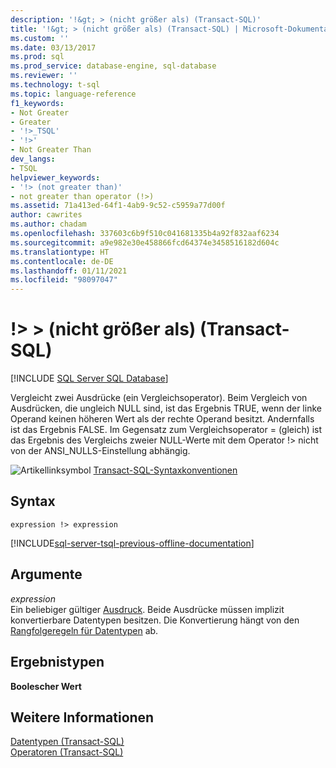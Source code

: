 ```yaml
---
description: '!&gt; > (nicht größer als) (Transact-SQL)'
title: '!&gt; > (nicht größer als) (Transact-SQL) | Microsoft-Dokumentation'
ms.custom: ''
ms.date: 03/13/2017
ms.prod: sql
ms.prod_service: database-engine, sql-database
ms.reviewer: ''
ms.technology: t-sql
ms.topic: language-reference
f1_keywords:
- Not Greater
- Greater
- '!>_TSQL'
- '!>'
- Not Greater Than
dev_langs:
- TSQL
helpviewer_keywords:
- '!> (not greater than)'
- not greater than operator (!>)
ms.assetid: 71a413ed-64f1-4ab9-9c52-c5959a77d00f
author: cawrites
ms.author: chadam
ms.openlocfilehash: 337603c6b9f510c041681335b4a92f832aaf6234
ms.sourcegitcommit: a9e982e30e458866fcd64374e3458516182d604c
ms.translationtype: HT
ms.contentlocale: de-DE
ms.lasthandoff: 01/11/2021
ms.locfileid: "98097047"
---
```

# <a name="gt-not-greater-than-transact-sql"></a>!&gt; > (nicht größer als) (Transact-SQL)
[!INCLUDE [SQL Server SQL Database](../../includes/applies-to-version/sql-asdb.md)]

  Vergleicht zwei Ausdrücke (ein Vergleichsoperator). Beim Vergleich von Ausdrücken, die ungleich NULL sind, ist das Ergebnis TRUE, wenn der linke Operand keinen höheren Wert als der rechte Operand besitzt. Andernfalls ist das Ergebnis FALSE. Im Gegensatz zum Vergleichsoperator = (gleich) ist das Ergebnis des Vergleichs zweier NULL-Werte mit dem Operator !> nicht von der ANSI_NULLS-Einstellung abhängig.  
  
 ![Artikellinksymbol](../../database-engine/configure-windows/media/topic-link.gif "Artikellinksymbol") [Transact-SQL-Syntaxkonventionen](../../t-sql/language-elements/transact-sql-syntax-conventions-transact-sql.md)  
  
## <a name="syntax"></a>Syntax  
  
```syntaxsql 
expression !> expression  
```  
  
[!INCLUDE[sql-server-tsql-previous-offline-documentation](../../includes/sql-server-tsql-previous-offline-documentation.md)]

## <a name="arguments"></a>Argumente
 *expression*  
 Ein beliebiger gültiger [Ausdruck](../../t-sql/language-elements/expressions-transact-sql.md). Beide Ausdrücke müssen implizit konvertierbare Datentypen besitzen. Die Konvertierung hängt von den [Rangfolgeregeln für Datentypen](../../t-sql/data-types/data-type-precedence-transact-sql.md) ab.  
  
## <a name="result-types"></a>Ergebnistypen  
 **Boolescher Wert**  
  
## <a name="see-also"></a>Weitere Informationen  
 [Datentypen &#40;Transact-SQL&#41;](../../t-sql/data-types/data-types-transact-sql.md)   
 [Operatoren &#40;Transact-SQL&#41;](../../t-sql/language-elements/operators-transact-sql.md)  
  
